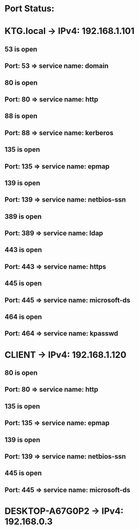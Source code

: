 

# Port Status: #

# KTG.local -> IPv4: 192.168.1.101 #

## 53 is open ##
## Port: 53 => service name: domain ##

## 80 is open ##
## Port: 80 => service name: http ##

## 88 is open ##
## Port: 88 => service name: kerberos ##

## 135 is open ##
## Port: 135 => service name: epmap ##

## 139 is open ##
## Port: 139 => service name: netbios-ssn ##

## 389 is open ##
## Port: 389 => service name: ldap ##

## 443 is open ##
## Port: 443 => service name: https ##

## 445 is open ##
## Port: 445 => service name: microsoft-ds ##

## 464 is open ##
## Port: 464 => service name: kpasswd ##

# CLIENT -> IPv4: 192.168.1.120 #

## 80 is open ##
## Port: 80 => service name: http ##

## 135 is open ##
## Port: 135 => service name: epmap ##

## 139 is open ##
## Port: 139 => service name: netbios-ssn ##

## 445 is open ##
## Port: 445 => service name: microsoft-ds ##

# DESKTOP-A67G0P2 -> IPv4: 192.168.0.3 #
